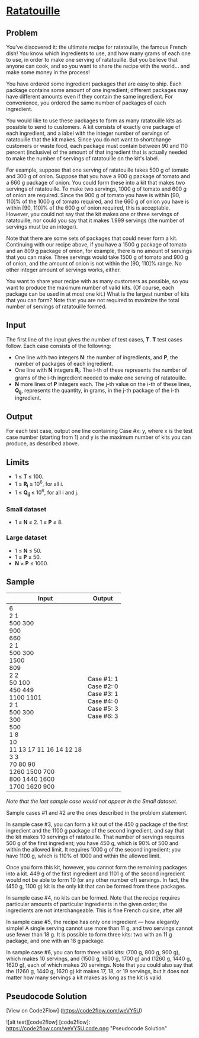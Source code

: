 # [Ratatouille](https://code.google.com/codejam/contest/5304486/dashboard#s=p1)

## Problem

You've discovered it: the ultimate recipe for ratatouille, the famous French dish! You know which ingredients to use, and how many grams of each one to use, in order to make one serving of ratatouille. But you believe that anyone can cook, and so you want to share the recipe with the world... and make some money in the process!

You have ordered some ingredient packages that are easy to ship. Each package contains some amount of one ingredient; different packages may have different amounts even if they contain the same ingredient. For convenience, you ordered the same number of packages of each ingredient.

You would like to use these packages to form as many ratatouille kits as possible to send to customers. A kit consists of exactly one package of each ingredient, and a label with the integer number of servings of ratatouille that the kit makes. Since you do not want to shortchange customers or waste food, each package must contain between 90 and 110 percent (inclusive) of the amount of that ingredient that is actually needed to make the number of servings of ratatouille on the kit's label.

For example, suppose that one serving of ratatouille takes 500 g of tomato and 300 g of onion. Suppose that you have a 900 g package of tomato and a 660 g package of onion. You could form these into a kit that makes two servings of ratatouille. To make two servings, 1000 g of tomato and 600 g of onion are required. Since the 900 g of tomato you have is within [90, 110]% of the 1000 g of tomato required, and the 660 g of onion you have is within [90, 110]% of the 600 g of onion required, this is acceptable. However, you could not say that the kit makes one or three servings of ratatouille, nor could you say that it makes 1.999 servings (the number of servings must be an integer).

Note that there are some sets of packages that could never form a kit. Continuing with our recipe above, if you have a 1500 g package of tomato and an 809 g package of onion, for example, there is no amount of servings that you can make. Three servings would take 1500 g of tomato and 900 g of onion, and the amount of onion is not within the [90, 110]% range. No other integer amount of servings works, either.

You want to share your recipe with as many customers as possible, so you want to produce the maximum number of valid kits. (Of course, each package can be used in at most one kit.) What is the largest number of kits that you can form? Note that you are not required to maximize the total number of servings of ratatouille formed.

## Input

The first line of the input gives the number of test cases, **T**. **T** test cases follow. Each case consists of the following:

* One line with two integers **N**: the number of ingredients, and **P**, the number of packages of each ingredient.
* One line with **N** integers **R<sub>i</sub>**. The i-th of these represents the number of grams of the i-th ingredient needed to make one serving of ratatouille.
* **N** more lines of **P** integers each. The j-th value on the i-th of these lines, **Q<sub>ij</sub>**, represents the quantity, in grams, in the j-th package of the i-th ingredient.

## Output

For each test case, output one line containing Case #x: y, where x is the test case number (starting from 1) and y is the maximum number of kits you can produce, as described above.

## Limits

* 1 ≤ **T** ≤ 100.
* 1 ≤ **R<sub>i</sub>** ≤ 10<sup>6</sup>, for all i.
* 1 ≤ **Q<sub>ij</sub>** ≤ 10<sup>6</sup>, for all i and j.

### Small dataset

* 1 ≤ **N** ≤ 2.
 1 ≤ **P** ≤ 8.

### Large dataset

* 1 ≤ **N** ≤ 50.
* 1 ≤ **P** ≤ 50.
* **N** × **P** ≤ 1000.

## Sample

|Input | Output|
|------|-------|
|6 <br />2 1 <br />500 300 <br />900 <br />660 <br />2 1 <br />500 300 <br />1500 <br />809<br />2 2 <br />50 100 <br />450 449 <br />1100 1101 <br />2 1 <br />500 300 <br />300 <br />500 <br />1 8 <br />10 <br />11 13 17 11 16 14 12 18 <br />3 3 <br />70 80 90 <br />1260 1500 700 <br />800 1440 1600 <br />1700 1620 900 | Case #1: 1 <br />Case #2: 0 <br />Case #3: 1 <br />Case #4: 0 <br />Case #5: 3 <br />Case #6: 3|

*Note that the last sample case would not appear in the Small dataset.*

Sample cases #1 and #2 are the ones described in the problem statement.

In sample case #3, you can form a kit out of the 450 g package of the first ingredient and the 1100 g package of the second ingredient, and say that the kit makes 10 servings of ratatouille. That number of servings requires 500 g of the first ingredient; you have 450 g, which is 90% of 500 and within the allowed limit. It requires 1000 g of the second ingredient; you have 1100 g, which is 110% of 1000 and within the allowed limit.

Once you form this kit, however, you cannot form the remaining packages into a kit. 449 g of the first ingredient and 1101 g of the second ingredient would not be able to form 10 (or any other number of) servings. In fact, the (450 g, 1100 g) kit is the only kit that can be formed from these packages.

In sample case #4, no kits can be formed. Note that the recipe requires particular amounts of particular ingredients in the given order; the ingredients are not interchangeable. This is fine French cuisine, after all!

In sample case #5, the recipe has only one ingredient — how elegantly simple! A single serving cannot use more than 11 g, and two servings cannot use fewer than 18 g. It is possible to form three kits: two with an 11 g package, and one with an 18 g package.

In sample case #6, you can form three valid kits: (700 g, 800 g, 900 g), which makes 10 servings, and (1500 g, 1600 g, 1700 g) and (1260 g, 1440 g, 1620 g), each of which makes 20 servings. Note that you could also say that the (1260 g, 1440 g, 1620 g) kit makes 17, 18, or 19 servings, but it does not matter how many servings a kit makes as long as the kit is valid.

## Pseudocode Solution

[View on Code2Flow] (https://code2flow.com/weVY5U)

![alt text][code2flow]
[code2flow]: https://code2flow.com/weVY5U.code.png "Pseudocode Solution"

